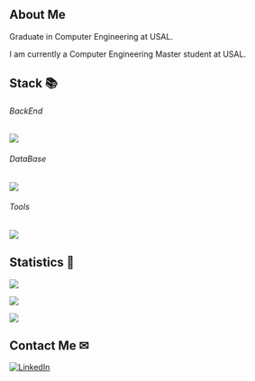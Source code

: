 ## About Me 

Graduate in Computer Engineering at USAL.

I am currently a Computer Engineering Master student at USAL.

## Stack 📚

<p align="center">
  <h6>BackEnd</h6>
  <a href="https://skillicons.dev">
    <img src="https://skillicons.dev/icons?i=express,nodejs,java,spring" />
  </a>
</p>
<p align="center">
  <h6>DataBase</h6>
  <a href="https://skillicons.dev">
    <img src="https://skillicons.dev/icons?i=mongodb,postgresql" />
  </a>
</p>
<p align="center">
  <h6>Tools</h6>
  <a href="https://skillicons.dev">
    <img src="https://skillicons.dev/icons?i=git,docker,kubernetes" />
  </a>
</p>

## Statistics 🧐
![](https://github-readme-stats.vercel.app/api?username=Javirr17&show_icons=true&theme=tokyonight&count_private=true)

![](https://github-readme-streak-stats.herokuapp.com/?user=Javirr17&theme=tokyonight)

![](https://my-github-readme-stats-six.vercel.app/api/top-langs/?username=Javirr17&layout=compact&langs_count=8&theme=tokyonight)

## Contact Me ✉
<a href="https://www.linkedin.com/in/javier-romero-rodr%C3%ADguez-40b0a7255/" rel="nofollow"><img alt="LinkedIn" src="https://camo.githubusercontent.com/a493f6833f99fb3c85788d6d9305e6b7a42b838e5ee5d138fd9a8214a7e77472/68747470733a2f2f696d672e736869656c64732e696f2f62616467652f6c696e6b6564696e2d2532333030373742352e7376673f267374796c653d666f722d7468652d6261646765266c6f676f3d6c696e6b6564696e266c6f676f436f6c6f723d7768697465" data-canonical-src="https://img.shields.io/badge/linkedin-%230077B5.svg?&amp;style=for-the-badge&amp;logo=linkedin&amp;logoColor=white" style="max-width: 100%;"></a>
